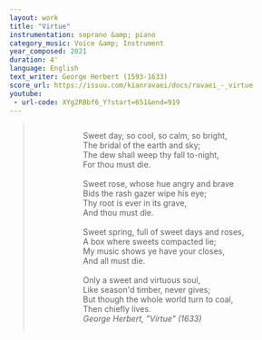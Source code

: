 ```yaml
---
layout: work
title: "Virtue"
instrumentation: soprano &amp; piano
category_music: Voice &amp; Instrument
year_composed: 2021
duration: 4'
language: English
text_writer: George Herbert (1593-1633)
score_url: https://issuu.com/kianravaei/docs/ravaei_-_virtue
youtube:
 - url-code: XYg2RBbf6_Y?start=651&end=919
---
```

<blockquote>
<div style="text-align: center;">
<p style="display: inline-block; text-align: left;">Sweet day, so cool, so calm, so bright,<br>
The bridal of the earth and sky;<br>
The dew shall weep thy fall to-night,<br>
For thou must die.<br>
<br>
Sweet rose, whose hue angry and brave<br>
Bids the rash gazer wipe his eye;<br>
Thy root is ever in its grave,<br>
And thou must die.<br>
<br>
Sweet spring, full of sweet days and roses,<br>
A box where sweets compacted lie;<br>
My music shows ye have your closes,<br>
And all must die.<br>
<br>
Only a sweet and virtuous soul,<br>
Like season'd timber, never gives;<br>
But though the whole world turn to coal,<br>
Then chiefly lives.<br>
<cite style="text-align:right;">George Herbert, "Virtue" (1633)</cite></p>
</div>
</blockquote>
